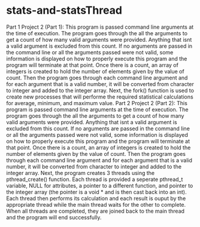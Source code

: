 # stats-and-statsThread
Part 1 Project 2 (Part 1): This program is passed command line arguments at the time of execution. The program goes through the all the arguments to get a count of how many valid arguments were provided. Anything that isnt a valid argument is excluded from this count. If no arguments are passed in the command line or all the arguments passed were not valid, some information is displayed on how to properly execute this program and the program will terminate at that point. Once there is a count, an array of integers is created to hold the number of elements given by the value of count. Then the program goes through each command line argument and for each argument that is a valid number, it will be converted from character to integer and added to the integer array. Next, the fork() function is used to create new processes that will performe the required statistical calculations for average, minimum, and maximum value.  Part 2 Project 2 (Part 2): This program is passed command line arguments at the time of execution. The program goes through the all the arguments to get a count of how many valid arguments were provided. Anything that isnt a valid argument is excluded from this count. If no arguments are passed in the command line or all the arguments passed were not valid, some information is displayed on how to properly execute this program and the program will terminate at that point. Once there is a count, an array of integers is created to hold the number of elements given by the value of count. Then the program goes through each command line argument and for each argument that is a valid number, it will be converted from character to integer and added to the integer array. Next, the program creates 3 threads using the pthread_create() function. Each thread is provided a seperate pthread_t variable, NULL for attributes, a pointer to a different function, and pointer to the integer array (the pointer is a void * and is then cast back into an int). Each thread then performs its calculation and each result is ouput by the appropriate thread while the main thread waits for the other to complete. When all threads are completed, they are joined back to the main thread and the program will end successfully.
